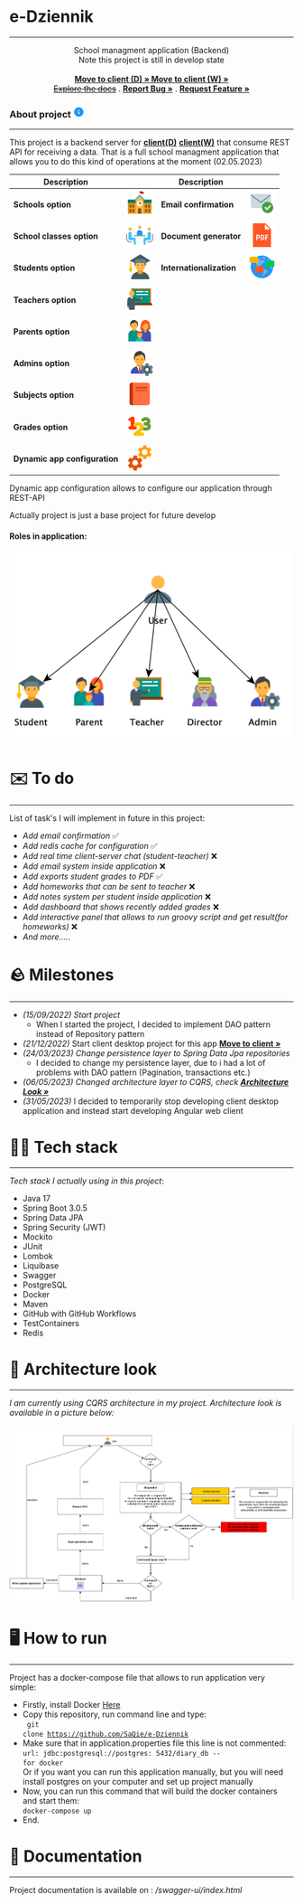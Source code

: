 # e-Dziennik

_____________


<p align="center">
    School managment application (Backend)
    <br/>
    Note this project is still in develop state
    <br/>
    <br/>
    <a href="https://github.com/SaQie/e-Dziennik-desktop"><strong>Move to client (D) » </strong></a>     <a href="https://github.com/SaQie/"><strong>Move to client (W) »</strong></a>
    <br/>
    <a href="https://github.com/SaQie/e-Dziennik/issues"><strike>Explore the docs</strike></a>
    .
    <a href="https://github.com/SaQie/e-Dziennik/issues"><strong>Report Bug »</strong></a>
    .
    <a href="https://github.com/SaQie/e-Dziennik/issues"><strong>Request Feature » </strong></a>
  </p>


<div>
    <h3>About project <img src="images/Info.png" width="20"></h3>
</div>

_____________

<div>
    This project is a backend server for <a href="https://github.com/SaQie/e-Dziennik-desktop"><b>client(D)</b></a> <a href="https://github.com/SaQie/"><b>client(W)</b></a> that consume REST API for receiving a data. That is a full school managment application that allows you to do this kind of operations at the moment (02.05.2023)

</div>

| Description                   |                                             | Description               |                                       |
|-------------------------------|---------------------------------------------|---------------------------|---------------------------------------|
| **Schools option**            | ![#00d1a0](images/School_Building.png)      | **Email confirmation**    | ![#00d1a0](images/Received.png)       |
| **School classes option**     | ![#00d1a0](images/Meeting_Room.png)         | **Document generator**    | ![#00d1a0](images/PDF.png)            |
| **Students option**           | ![#00d1a0](images/Student_Male.png)         | **Internationalization**  | ![#00d1a0](images/Language_Skill.png) |
| **Teachers option**           | ![#00d1a0](images/Teacher.png)              |                           |                                       |
| **Parents option**            | ![#00d1a0](images/Family.png)               |                           |                                       |
| **Admins option**             | ![#00d1a0](images/Admin_Settings_Male.png)  |                           |                                       |
| **Subjects option**           | ![#00d1a0](images/Read.png)                 |                           |                                       |
| **Grades option**             | ![#00d1a0](images/Numbers.png)              |                           |                                       |
| **Dynamic app configuration** | ![#FC0000](images/Services.png)             |                           |                                       |

<div>Dynamic app configuration allows to configure our application through REST-API</div>

Actually project is just a base project for future develop

#### Roles in application:

![#FC0000](images/roles.png)

# ✉️ To do

_________

List of task's I will implement in future in this project:

* *Add email confirmation* ✅
* *Add redis cache for configuration* ✅
* *Add real time client-server chat (student-teacher)* ❌
* *Add email system inside application* ❌
* *Add exports student grades to PDF* ✅
* *Add homeworks that can be sent to teacher* ❌
* *Add notes system per student inside application* ❌
* *Add dashboard that shows recently added grades* ❌
* *Add interactive panel that allows to run groovy script and get result(for homeworks)* ❌
* *And more.....*

# 🪨 Milestones
___

- *(15/09/2022) Start project*
  - When I started the project, I decided to implement DAO pattern instead of Repository pattern
- *(21/12/2022)* Start client desktop project for this app     <a href="https://github.com/SaQie/e-Dziennik-desktop"><strong>Move to client »</strong></a>
- *(24/03/2023) Change persistence layer to Spring Data Jpa repositories*
  - I decided to change my persistence layer, due to i had a lot of problems with DAO pattern (Pagination, transactions etc.)
- *(06/05/2023) Changed architecture layer to CQRS, check <strong>[Architecture Look »](#-architecture-look)</strong>*
- *(31/05/2023)* I decided to temporarily stop developing client desktop application and instead start developing Angular web client 

# 👨‍💻 Tech stack

_____

*Tech stack I actually using in this project*:

* Java 17
* Spring Boot 3.0.5
* Spring Data JPA
* Spring Security (JWT)
* Mockito
* JUnit
* Lombok
* Liquibase
* Swagger
* PostgreSQL
* Docker
* Maven
* GitHub with GitHub Workflows
* TestContainers
* Redis

# 🗾 Architecture look
___

*I am currently using CQRS architecture in my project.*
*Architecture look is available in a picture below:*

![#FC0000](images/CQRS_architecture.png)

#  🖥️ How to run

_____
Project has a docker-compose file that allows to run application very simple:

* Firstly, install Docker <a href="https://docs.docker.com/desktop/install/windows-install/">Here</a>
* Copy this repository, run command line and type: <br> <code> git clone https://github.com/SaQie/e-Dziennik </code>
* Make sure that in application.properties file this line is not commented: <br><code>url: jdbc:postgresql://postgres:
  5432/diary_db -- for docker</code>
  <br> Or if you want you can run this application manually, but you will need install postgres on your computer and set
  up project manually
* Now, you can run this command that will build the docker containers and start them:
  <br> <code>docker-compose up</code>
* End.

# 📄 Documentation

____

Project documentation is available on : */swagger-ui/index.html*
